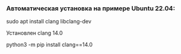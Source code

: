 ### Автоматическая установка на примере Ubuntu 22.04:

sudo apt install clang libclang-dev

Установлен clang 14.0

python3 -m pip install clang==14.0
